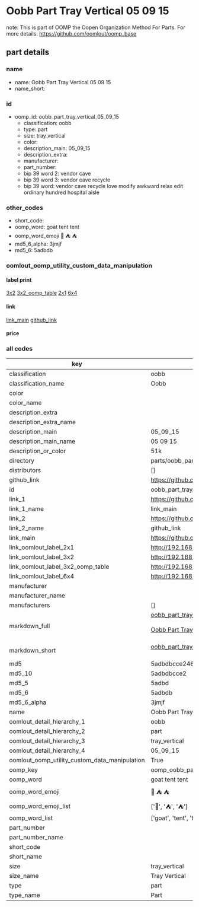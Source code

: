 # Oobb Part Tray Vertical 05 09 15  

note: This is part of OOMP the Oopen Organization Method For Parts. For more details: https://github.com/oomlout/oomp_base

##  part details





### name
* name: Oobb Part Tray Vertical 05 09 15
* name_short: 
### id
* oomp_id: oobb_part_tray_vertical_05_09_15
  * classification: oobb
  * type: part
  * size: tray_vertical
  * color: 
  * description_main: 05_09_15
  * description_extra: 
  * manufacturer: 
  * part_number: 
  * bip 39 word 2: vendor cave
  * bip 39 word 3: vendor cave recycle
  * bip 39 word: vendor cave recycle love modify awkward relax edit ordinary hundred hospital aisle

### other_codes
* short_code: 
* oomp_word: goat tent tent
* oomp_word_emoji :goat: :tent: :tent:
* md5_6_alpha: 3jmjf
* md5_6: 5adbdb






### oomlout_oomp_utility_custom_data_manipulation
#### label print
[3x2](http://192.168.1.245:1112/?label=oomp%203jmjf)
[3x2_oomp_table](http://192.168.1.107:1112/?label=oomp%203jmjf)
[2x1](http://192.168.1.242:1112/?label=oomp%203jmjf)
[6x4](http://192.168.1.55:1112/?label=oomp%203jmjf)    

#### link

[link_main](https://github.com/oomlout/oomlout_oomp_current_version_messy/tree/main/parts/oobb_part_tray_vertical_05_09_15) [github_link](https://github.com/oomlout/oomlout_oomp_part_src/tree/main/parts/oobb_part_tray_vertical_05_09_15)                             

#### price







### all codes 
| key | value |  
| --- | --- |  
| classification | oobb |  
| classification_name | Oobb |  
| color |  |  
| color_name |  |  
| description_extra |  |  
| description_extra_name |  |  
| description_main | 05_09_15 |  
| description_main_name | 05 09 15 |  
| description_or_color | 51k |  
| directory | parts/oobb_part_tray_vertical_05_09_15 |  
| distributors | [] |  
| github_link | https://github.com/oomlout/oomlout_oomp_part_src/tree/main/parts/oobb_part_tray_vertical_05_09_15 |  
| id | oobb_part_tray_vertical_05_09_15 |  
| link_1 | https://github.com/oomlout/oomlout_oomp_current_version_messy/tree/main/parts/oobb_part_tray_vertical_05_09_15 |  
| link_1_name | link_main |  
| link_2 | https://github.com/oomlout/oomlout_oomp_part_src/tree/main/parts/oobb_part_tray_vertical_05_09_15 |  
| link_2_name | github_link |  
| link_main | https://github.com/oomlout/oomlout_oomp_current_version_messy/tree/main/parts/oobb_part_tray_vertical_05_09_15 |  
| link_oomlout_label_2x1 | http://192.168.1.242:1112/?label=oomp%203jmjf |  
| link_oomlout_label_3x2 | http://192.168.1.245:1112/?label=oomp%203jmjf |  
| link_oomlout_label_3x2_oomp_table | http://192.168.1.107:1112/?label=oomp%203jmjf |  
| link_oomlout_label_6x4 | http://192.168.1.55:1112/?label=oomp%203jmjf |  
| manufacturer |  |  
| manufacturer_name |  |  
| manufacturers | [] |  
| markdown_full | [oobb_part_tray_vertical_05_09_15](https://github.com/oomlout/oomlout_oomp_current_version_messy/tree/main/parts/oobb_part_tray_vertical_05_09_15)<br>[](https://github.com/oomlout/oomlout_oomp_current_version_messy/tree/main/parts/oobb_part_tray_vertical_05_09_15)<br>[Oobb Part Tray Vertical 05 09 15](https://github.com/oomlout/oomlout_oomp_current_version_messy/tree/main/parts/oobb_part_tray_vertical_05_09_15)<br><br> |  
| markdown_short | [oobb_part_tray_vertical_05_09_15](https://github.com/oomlout/oomlout_oomp_current_version_messy/tree/main/parts/oobb_part_tray_vertical_05_09_15)<br><br> |  
| md5 | 5adbdbcce24676a04347584767c93791 |  
| md5_10 | 5adbdbcce2 |  
| md5_5 | 5adbd |  
| md5_6 | 5adbdb |  
| md5_6_alpha | 3jmjf |  
| name | Oobb Part Tray Vertical 05 09 15 |  
| oomlout_detail_hierarchy_1 | oobb |  
| oomlout_detail_hierarchy_2 | part |  
| oomlout_detail_hierarchy_3 | tray_vertical |  
| oomlout_detail_hierarchy_4 | 05_09_15 |  
| oomlout_oomp_utility_custom_data_manipulation | True |  
| oomp_key | oomp_oobb_part_tray_vertical_05_09_15 |  
| oomp_word | goat tent tent |  
| oomp_word_emoji | :goat: :tent: :tent: |  
| oomp_word_emoji_list | [':goat:', ':tent:', ':tent:'] |  
| oomp_word_list | ['goat', 'tent', 'tent'] |  
| part_number |  |  
| part_number_name |  |  
| short_code |  |  
| short_name |  |  
| size | tray_vertical |  
| size_name | Tray Vertical |  
| type | part |  
| type_name | Part |  
